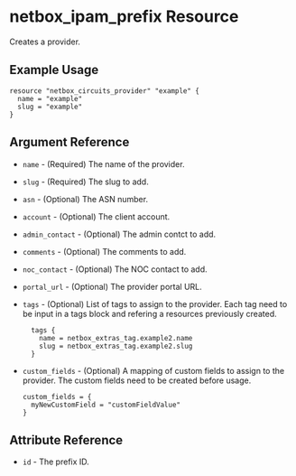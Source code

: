 # netbox_ipam_prefix Resource

Creates a provider.

## Example Usage

```hcl
resource "netbox_circuits_provider" "example" {
  name = "example"
  slug = "example"
}
```

## Argument Reference

* `name` - (Required) The name of the provider.

* `slug` - (Required) The slug to add.

* `asn` - (Optional) The ASN number.

* `account` - (Optional) The client account.

* `admin_contact` - (Optional) The admin contct to add.

* `comments` - (Optional) The comments to add.

* `noc_contact` - (Optional) The NOC contact to add.

* `portal_url` - (Optional) The provider portal URL.

* `tags` - (Optional) List of tags to assign to the provider. Each tag need to be input in a tags block and refering a resources previously created.
  ```
    tags {
      name = netbox_extras_tag.example2.name
      slug = netbox_extras_tag.example2.slug
    }
  ```

* `custom_fields` - (Optional) A mapping of custom fields to assign to the provider. The custom fields need to be created before usage.
  ```
  custom_fields = {
    myNewCustomField = "customFieldValue"
  }
  ```

## Attribute Reference

* `id` - The prefix ID.
